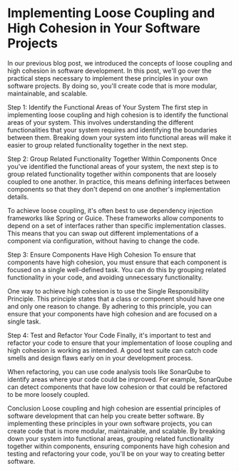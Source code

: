 # Implementing Loose Coupling and High Cohesion in Your Software Projects

In our previous blog post, we introduced the concepts of loose coupling and high cohesion in software development. In this post, we'll go over the practical steps necessary to implement these principles in your own software projects. By doing so, you'll create code that is more modular, maintainable, and scalable.

Step 1: Identify the Functional Areas of Your System
The first step in implementing loose coupling and high cohesion is to identify the functional areas of your system. This involves understanding the different functionalities that your system requires and identifying the boundaries between them. Breaking down your system into functional areas will make it easier to group related functionality together in the next step.

Step 2: Group Related Functionality Together Within Components
Once you've identified the functional areas of your system, the next step is to group related functionality together within components that are loosely coupled to one another. In practice, this means defining interfaces between components so that they don't depend on one another's implementation details.

To achieve loose coupling, it's often best to use dependency injection frameworks like Spring or Guice. These frameworks allow components to depend on a set of interfaces rather than specific implementation classes. This means that you can swap out different implementations of a component via configuration, without having to change the code.

Step 3: Ensure Components Have High Cohesion
To ensure that components have high cohesion, you must ensure that each component is focused on a single well-defined task. You can do this by grouping related functionality in your code, and avoiding unnecessary functionality.

One way to achieve high cohesion is to use the Single Responsibility Principle. This principle states that a class or component should have one and only one reason to change. By adhering to this principle, you can ensure that your components have high cohesion and are focused on a single task.

Step 4: Test and Refactor Your Code
Finally, it's important to test and refactor your code to ensure that your implementation of loose coupling and high cohesion is working as intended. A good test suite can catch code smells and design flaws early on in your development process.

When refactoring, you can use code analysis tools like SonarQube to identify areas where your code could be improved. For example, SonarQube can detect components that have low cohesion or that could be refactored to be more loosely coupled.

Conclusion
Loose coupling and high cohesion are essential principles of software development that can help you create better software. By implementing these principles in your own software projects, you can create code that is more modular, maintainable, and scalable. By breaking down your system into functional areas, grouping related functionality together within components, ensuring components have high cohesion and testing and refactoring your code, you'll be on your way to creating better software.

